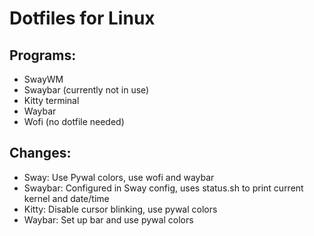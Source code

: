 # Dotfiles for Linux
## Programs:
* SwayWM
* Swaybar (currently not in use)
* Kitty terminal
* Waybar
* Wofi (no dotfile needed)

## Changes:
* Sway: Use Pywal colors, use wofi and waybar
* Swaybar: Configured in Sway config, uses status.sh to print current kernel and date/time
* Kitty: Disable cursor blinking, use pywal colors
* Waybar: Set up bar and use pywal colors
